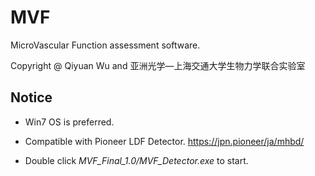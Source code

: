 # MVF
MicroVascular Function assessment software.

Copyright @ Qiyuan Wu and 亚洲光学—上海交通大学生物力学联合实验室

## Notice
- Win7 OS is preferred.

- Compatible with Pioneer LDF Detector. <https://jpn.pioneer/ja/mhbd/>

- Double click *MVF_Final_1.0/MVF_Detector.exe* to start.
